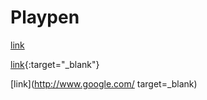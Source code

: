 # Playpen

[link](http://www.google.com/)

[link](http://www.google.com/){:target="_blank"}

[link](http://www.google.com/ target=_blank)
